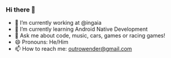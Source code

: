 ### Hi there 👋

- 🔭 I’m currently working at @ingaia
- 🌱 I’m currently learning Android Native Development
- 💬 Ask me about code, music, cars, games or racing games!
- 😄 Pronouns: He/Him
- 📫 How to reach me: outrowender@gmail.com
